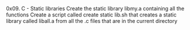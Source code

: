 0x09. C - Static libraries
Create the static library libmy.a containing all the functions
Create a script called create static lib.sh that creates
a static library called liball.a from all the .c files that are in the current directory
